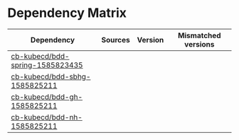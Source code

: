 # Dependency Matrix

Dependency | Sources | Version | Mismatched versions
---------- | ------- | ------- | -------------------
[cb-kubecd/bdd-spring-1585823435](https://github.com/cb-kubecd/bdd-spring-1585823435.git) |  | []() | 
[cb-kubecd/bdd-sbhg-1585825211](https://github.com/cb-kubecd/bdd-sbhg-1585825211.git) |  | []() | 
[cb-kubecd/bdd-gh-1585825211](https://github.com/cb-kubecd/bdd-gh-1585825211.git) |  | []() | 
[cb-kubecd/bdd-nh-1585825211](https://github.com/cb-kubecd/bdd-nh-1585825211.git) |  | []() | 
